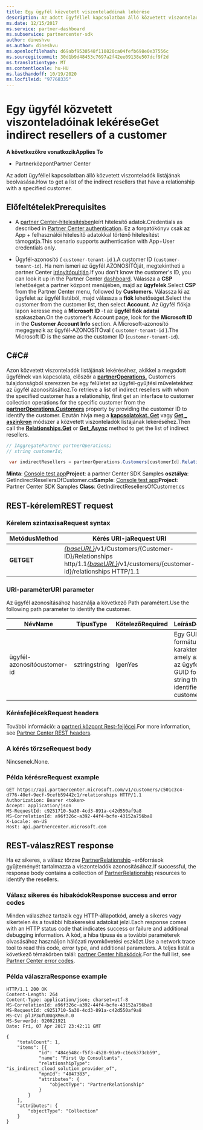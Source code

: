 ```yaml
---
title: Egy ügyfél közvetett viszonteladóinak lekérése
description: Az adott ügyféllel kapcsolatban álló közvetett viszonteladók listájának beolvasása.
ms.date: 12/15/2017
ms.service: partner-dashboard
ms.subservice: partnercenter-sdk
author: dineshvu
ms.author: dineshvu
ms.openlocfilehash: d69abf9530548f110820ca04fefb698e0e37556c
ms.sourcegitcommit: 30d1b9d48453c7697a2f42ee09138e507dcf9f2d
ms.translationtype: MT
ms.contentlocale: hu-HU
ms.lasthandoff: 10/19/2020
ms.locfileid: "97768335"
---
```

# <a name="get-indirect-resellers-of-a-customer"></a><span data-ttu-id="50ce4-103">Egy ügyfél közvetett viszonteladóinak lekérése</span><span class="sxs-lookup"><span data-stu-id="50ce4-103">Get indirect resellers of a customer</span></span>

<span data-ttu-id="50ce4-104">**A következőkre vonatkozik**</span><span class="sxs-lookup"><span data-stu-id="50ce4-104">**Applies To**</span></span>

- <span data-ttu-id="50ce4-105">Partnerközpont</span><span class="sxs-lookup"><span data-stu-id="50ce4-105">Partner Center</span></span>

<span data-ttu-id="50ce4-106">Az adott ügyféllel kapcsolatban álló közvetett viszonteladók listájának beolvasása.</span><span class="sxs-lookup"><span data-stu-id="50ce4-106">How to get a list of the indirect resellers that have a relationship with a specified customer.</span></span>

## <a name="prerequisites"></a><span data-ttu-id="50ce4-107">Előfeltételek</span><span class="sxs-lookup"><span data-stu-id="50ce4-107">Prerequisites</span></span>

- <span data-ttu-id="50ce4-108">A [partner Center-hitelesítésben](partner-center-authentication.md)leírt hitelesítő adatok.</span><span class="sxs-lookup"><span data-stu-id="50ce4-108">Credentials as described in [Partner Center authentication](partner-center-authentication.md).</span></span> <span data-ttu-id="50ce4-109">Ez a forgatókönyv csak az App + felhasználói hitelesítő adatokkal történő hitelesítést támogatja.</span><span class="sxs-lookup"><span data-stu-id="50ce4-109">This scenario supports authentication with App+User credentials only.</span></span>

- <span data-ttu-id="50ce4-110">Ügyfél-azonosító ( `customer-tenant-id` ).</span><span class="sxs-lookup"><span data-stu-id="50ce4-110">A customer ID (`customer-tenant-id`).</span></span> <span data-ttu-id="50ce4-111">Ha nem ismeri az ügyfél AZONOSÍTÓját, megtekintheti a partner Center [irányítópultján](https://partner.microsoft.com/dashboard).</span><span class="sxs-lookup"><span data-stu-id="50ce4-111">If you don't know the customer's ID, you can look it up in the Partner Center [dashboard](https://partner.microsoft.com/dashboard).</span></span> <span data-ttu-id="50ce4-112">Válassza a **CSP** lehetőséget a partner központ menüjében, majd az **ügyfelek**.</span><span class="sxs-lookup"><span data-stu-id="50ce4-112">Select **CSP** from the Partner Center menu, followed by **Customers**.</span></span> <span data-ttu-id="50ce4-113">Válassza ki az ügyfelet az ügyfél listából, majd válassza a **fiók** lehetőséget.</span><span class="sxs-lookup"><span data-stu-id="50ce4-113">Select the customer from the customer list, then select **Account**.</span></span> <span data-ttu-id="50ce4-114">Az ügyfél fiókja lapon keresse meg a **Microsoft ID** -t az **ügyfél fiók adatai** szakaszban.</span><span class="sxs-lookup"><span data-stu-id="50ce4-114">On the customer’s Account page, look for the **Microsoft ID** in the **Customer Account Info** section.</span></span> <span data-ttu-id="50ce4-115">A Microsoft-azonosító megegyezik az ügyfél-AZONOSÍTÓval ( `customer-tenant-id` ).</span><span class="sxs-lookup"><span data-stu-id="50ce4-115">The Microsoft ID is the same as the customer ID  (`customer-tenant-id`).</span></span>

## <a name="c"></a><span data-ttu-id="50ce4-116">C\#</span><span class="sxs-lookup"><span data-stu-id="50ce4-116">C\#</span></span>

<span data-ttu-id="50ce4-117">Azon közvetett viszonteladók listájának lekéréséhez, akikkel a megadott ügyfélnek van kapcsolata, először a [**partnerOperations.**](/dotnet/api/microsoft.store.partnercenter.ipartner.relationships) Customers tulajdonságból szerezzen be egy felületet az ügyfél-gyűjtési műveletekhez az ügyfél azonosításához.</span><span class="sxs-lookup"><span data-stu-id="50ce4-117">To retrieve a list of indirect resellers with whom the specified customer has a relationship, first get an interface to customer collection operations for the specific customer from the [**partnerOperations.Customers**](/dotnet/api/microsoft.store.partnercenter.ipartner.relationships) property by providing the customer ID to identify the customer.</span></span> <span data-ttu-id="50ce4-118">Ezután hívja meg a [**kapcsolatokat. Get**](/dotnet/api/microsoft.store.partnercenter.relationships.icustomerrelationshipcollection.get) vagy [**Get \_ aszinkron**](/dotnet/api/microsoft.store.partnercenter.relationships.icustomerrelationshipcollection.getasync) módszer a közvetett viszonteladók listájának lekéréséhez.</span><span class="sxs-lookup"><span data-stu-id="50ce4-118">Then call the [**Relationships.Get**](/dotnet/api/microsoft.store.partnercenter.relationships.icustomerrelationshipcollection.get) or [**Get\_Async**](/dotnet/api/microsoft.store.partnercenter.relationships.icustomerrelationshipcollection.getasync) method to get the list of indirect resellers.</span></span>

``` csharp
// IAggregatePartner partnerOperations;
// string customerId;

 var indirectResellers = partnerOperations.Customers[customerId].Relationships.Get();
```

<span data-ttu-id="50ce4-119">**Minta**: [Console test app](console-test-app.md)**Project**: a partner Center SDK Samples **osztálya**: GetIndirectResellersOfCustomer.cs</span><span class="sxs-lookup"><span data-stu-id="50ce4-119">**Sample**: [Console test app](console-test-app.md)**Project**: Partner Center SDK Samples **Class**: GetIndirectResellersOfCustomer.cs</span></span>

## <a name="rest-request"></a><span data-ttu-id="50ce4-120">REST-kérelem</span><span class="sxs-lookup"><span data-stu-id="50ce4-120">REST request</span></span>

### <a name="request-syntax"></a><span data-ttu-id="50ce4-121">Kérelem szintaxisa</span><span class="sxs-lookup"><span data-stu-id="50ce4-121">Request syntax</span></span>

| <span data-ttu-id="50ce4-122">Metódus</span><span class="sxs-lookup"><span data-stu-id="50ce4-122">Method</span></span>  | <span data-ttu-id="50ce4-123">Kérés URI-ja</span><span class="sxs-lookup"><span data-stu-id="50ce4-123">Request URI</span></span>                                                                                   |
|---------|-----------------------------------------------------------------------------------------------|
| <span data-ttu-id="50ce4-124">**GET**</span><span class="sxs-lookup"><span data-stu-id="50ce4-124">**GET**</span></span> | <span data-ttu-id="50ce4-125">[*{baseURL}*](partner-center-rest-urls.md)/v1/Customers/{Customer-ID}/Relationships http/1.1</span><span class="sxs-lookup"><span data-stu-id="50ce4-125">[*{baseURL}*](partner-center-rest-urls.md)/v1/customers/{customer-id}/relationships HTTP/1.1</span></span> |

### <a name="uri-parameter"></a><span data-ttu-id="50ce4-126">URI-paraméter</span><span class="sxs-lookup"><span data-stu-id="50ce4-126">URI parameter</span></span>

<span data-ttu-id="50ce4-127">Az ügyfél azonosításához használja a következő Path paramétert.</span><span class="sxs-lookup"><span data-stu-id="50ce4-127">Use the following path parameter to identify the customer.</span></span>

| <span data-ttu-id="50ce4-128">Név</span><span class="sxs-lookup"><span data-stu-id="50ce4-128">Name</span></span>        | <span data-ttu-id="50ce4-129">Típus</span><span class="sxs-lookup"><span data-stu-id="50ce4-129">Type</span></span>   | <span data-ttu-id="50ce4-130">Kötelező</span><span class="sxs-lookup"><span data-stu-id="50ce4-130">Required</span></span> | <span data-ttu-id="50ce4-131">Leírás</span><span class="sxs-lookup"><span data-stu-id="50ce4-131">Description</span></span>                                           |
|-------------|--------|----------|-------------------------------------------------------|
| <span data-ttu-id="50ce4-132">ügyfél-azonosító</span><span class="sxs-lookup"><span data-stu-id="50ce4-132">customer-id</span></span> | <span data-ttu-id="50ce4-133">sztring</span><span class="sxs-lookup"><span data-stu-id="50ce4-133">string</span></span> | <span data-ttu-id="50ce4-134">Igen</span><span class="sxs-lookup"><span data-stu-id="50ce4-134">Yes</span></span>      | <span data-ttu-id="50ce4-135">Egy GUID formátumú karakterlánc, amely azonosítja az ügyfelet.</span><span class="sxs-lookup"><span data-stu-id="50ce4-135">A GUID formatted string that identifies the customer.</span></span> |

### <a name="request-headers"></a><span data-ttu-id="50ce4-136">Kérésfejlécek</span><span class="sxs-lookup"><span data-stu-id="50ce4-136">Request headers</span></span>

<span data-ttu-id="50ce4-137">További információ: a [partneri központ Rest-fejlécei](headers.md).</span><span class="sxs-lookup"><span data-stu-id="50ce4-137">For more information, see [Partner Center REST headers](headers.md).</span></span>

### <a name="request-body"></a><span data-ttu-id="50ce4-138">A kérés törzse</span><span class="sxs-lookup"><span data-stu-id="50ce4-138">Request body</span></span>

<span data-ttu-id="50ce4-139">Nincsenek.</span><span class="sxs-lookup"><span data-stu-id="50ce4-139">None.</span></span>

### <a name="request-example"></a><span data-ttu-id="50ce4-140">Példa kérésre</span><span class="sxs-lookup"><span data-stu-id="50ce4-140">Request example</span></span>

```http
GET https://api.partnercenter.microsoft.com/v1/customers/c501c3c4-d776-40ef-9ecf-9cefb59442c1/relationships HTTP/1.1
Authorization: Bearer <token>
Accept: application/json
MS-RequestId: c9251710-5a30-4cd3-891a-c42d550af9a8
MS-CorrelationId: a96f326c-a392-44f4-bcfe-43152a756ba8
X-Locale: en-US
Host: api.partnercenter.microsoft.com
```

## <a name="rest-response"></a><span data-ttu-id="50ce4-141">REST-válasz</span><span class="sxs-lookup"><span data-stu-id="50ce4-141">REST response</span></span>

<span data-ttu-id="50ce4-142">Ha ez sikeres, a válasz törzse [PartnerRelationship](relationships-resources.md) -erőforrások gyűjteményét tartalmazza a viszonteladók azonosításához.</span><span class="sxs-lookup"><span data-stu-id="50ce4-142">If successful, the response body contains a collection of [PartnerRelationship](relationships-resources.md) resources to identify the resellers.</span></span>

### <a name="response-success-and-error-codes"></a><span data-ttu-id="50ce4-143">Válasz sikeres és hibakódok</span><span class="sxs-lookup"><span data-stu-id="50ce4-143">Response success and error codes</span></span>

<span data-ttu-id="50ce4-144">Minden válaszhoz tartozik egy HTTP-állapotkód, amely a sikeres vagy sikertelen és a további hibakeresési adatokat jelzi.</span><span class="sxs-lookup"><span data-stu-id="50ce4-144">Each response comes with an HTTP status code that indicates success or failure and additional debugging information.</span></span> <span data-ttu-id="50ce4-145">A kód, a hiba típusa és a további paraméterek olvasásához használjon hálózati nyomkövetési eszközt.</span><span class="sxs-lookup"><span data-stu-id="50ce4-145">Use a network trace tool to read this code, error type, and additional parameters.</span></span> <span data-ttu-id="50ce4-146">A teljes listát a következő témakörben talál: [partner Center hibakódok](error-codes.md).</span><span class="sxs-lookup"><span data-stu-id="50ce4-146">For the full list, see [Partner Center error codes](error-codes.md).</span></span>

### <a name="response-example"></a><span data-ttu-id="50ce4-147">Példa válaszra</span><span class="sxs-lookup"><span data-stu-id="50ce4-147">Response example</span></span>

```http
HTTP/1.1 200 OK
Content-Length: 264
Content-Type: application/json; charset=utf-8
MS-CorrelationId: a96f326c-a392-44f4-bcfe-43152a756ba8
MS-RequestId: c9251710-5a30-4cd3-891a-c42d550af9a8
MS-CV: plJP3ufU0UqXMeuh.0
MS-ServerId: 020021921
Date: Fri, 07 Apr 2017 23:42:11 GMT

{
    "totalCount": 1,
    "items": [{
            "id": "484e548c-f5f3-4528-93a9-c16c6373cb59",
            "name": "First Up Consultants",
            "relationshipType": "is_indirect_cloud_solution_provider_of",
            "mpnId": "4847383",
            "attributes": {
                "objectType": "PartnerRelationship"
            }
        }
    ],
    "attributes": {
        "objectType": "Collection"
    }
}
```
